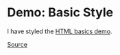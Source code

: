 # Demo: Basic Style

I have styled the [HTML basics demo](/demos/html-basic.md).

[Source](/demos/css-basic)
